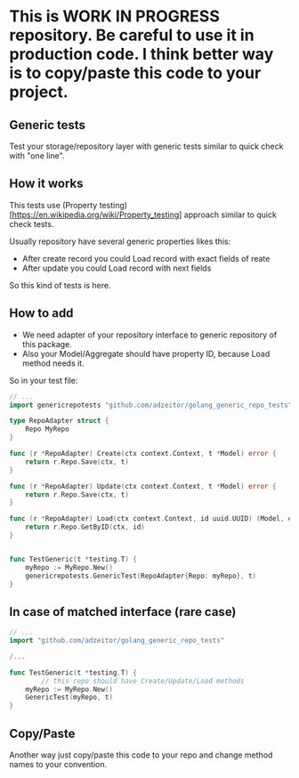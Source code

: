 # This is WORK IN PROGRESS repository. Be careful to use it in production code. I think better way is to copy/paste this code to your project.


## Generic tests

Test your storage/repository layer with
generic tests similar to quick check with "one line".


## How it works

This tests use (Property testing)[https://en.wikipedia.org/wiki/Property_testing] approach similar to quick check tests.

Usually repository have several generic properties likes this:
- After create record you could Load record with exact fields of reate
- After update you could Load record with next fields

So this kind of tests is here.

## How to add

- We need adapter of your repository interface to generic repository of this package.
- Also your Model/Aggregate should have property ID, because Load method needs it.

So in your test file:

```go
// ...
import genericrepotests "github.com/adzeitor/golang_generic_repo_tests"

type RepoAdapter struct {
	Repo MyRepo
}

func (r *RepoAdapter) Create(ctx context.Context, t *Model) error {
	return r.Repo.Save(ctx, t)
}

func (r *RepoAdapter) Update(ctx context.Context, t *Model) error {
	return r.Repo.Save(ctx, t)
}

func (r *RepoAdapter) Load(ctx context.Context, id uuid.UUID) (Model, error){
	return r.Repo.GetByID(ctx, id)
}


func TestGeneric(t *testing.T) {
	myRepo := MyRepo.New()
	genericrepotests.GenericTest(RepoAdapter{Repo: myRepo}, t)
}
```

## In case of matched interface (rare case)

```go
// ...
import "github.com/adzeitor/golang_generic_repo_tests"

/...

func TestGeneric(t *testing.T) {
        // this repo should have Create/Update/Load methods
	myRepo := MyRepo.New()
	GenericTest(myRepo, t)
}
```

## Copy/Paste

Another way just copy/paste this code to your repo and change method names to your convention.